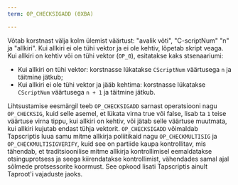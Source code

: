 ```yaml
---
term: OP_CHECKSIGADD (0XBA)

---
```

Võtab korstnast välja kolm ülemist väärtust: "avalik võti", "C-scriptNum" "n" ja "allkiri". Kui allkiri ei ole tühi vektor ja ei ole kehtiv, lõpetab skript veaga. Kui allkiri on kehtiv või on tühi vektor (`OP_0`), esitatakse kaks stsenaariumi:


- Kui allkiri on tühi vektor: korstnasse lükatakse `CScriptNum` väärtusega `n` ja täitmine jätkub;
- Kui allkiri ei ole tühi vektor ja jääb kehtima: korstnasse lükatakse `CScriptNum` väärtusega `n + 1` ja täitmine jätkub.

Lihtsustamise eesmärgil teeb `OP_CHECKSIGADD` sarnast operatsiooni nagu `OP_CHECKSIG`, kuid selle asemel, et lükata virna true või false, lisab ta `1` teise väärtuse virna tippu, kui allkiri on kehtiv, või jätab selle väärtuse muutmata, kui allkiri kujutab endast tühja vektorit. `OP_CHECKSIGADD` võimaldab Tapscriptis luua samu mitme allkirja poliitikaid nagu `OP_CHECKMULTISIG` ja `OP_CHECKMULTISIGVERIFY`, kuid see on partiide kaupa kontrollitav, mis tähendab, et traditsioonilise mitme allkirja kontrollimisel eemaldatakse otsinguprotsess ja seega kiirendatakse kontrollimist, vähendades samal ajal sõlmede protsessorite koormust. See opkood lisati Tapscriptis ainult Taproot'i vajaduste jaoks.